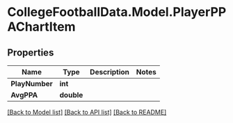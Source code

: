 # CollegeFootballData.Model.PlayerPPAChartItem

## Properties

Name | Type | Description | Notes
------------ | ------------- | ------------- | -------------
**PlayNumber** | **int** |  | 
**AvgPPA** | **double** |  | 

[[Back to Model list]](../README.md#documentation-for-models) [[Back to API list]](../README.md#documentation-for-api-endpoints) [[Back to README]](../README.md)

